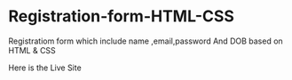 # Registration-form-HTML-CSS

Registratiom form which include name ,email,password And DOB based on HTML & CSS

Here is the Live  Site

